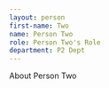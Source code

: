 ```yaml
---
layout: person
first-name: Two
name: Person Two
role: Person Two's Role
department: P2 Dept
---
```


About Person Two